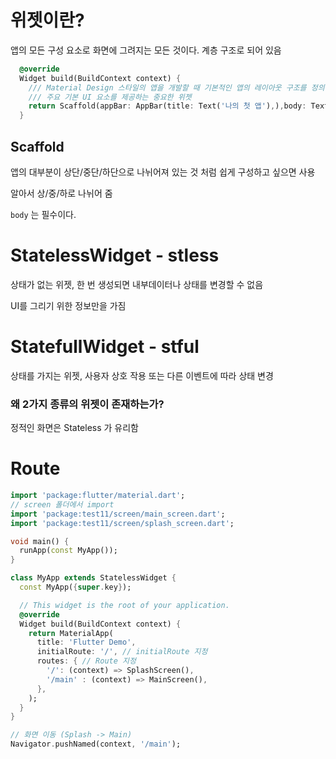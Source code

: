 # 위젯이란?

앱의 모든 구성 요소로 화면에 그려지는 모든 것이다. 계층 구조로 되어 있음

```dart
  @override
  Widget build(BuildContext context) {
    /// Material Design 스타일의 앱을 개발할 때 기본적인 앱의 레이아웃 구조를 정의
    /// 주요 기본 UI 요소를 제공하는 중요한 위젯
    return Scaffold(appBar: AppBar(title: Text('나의 첫 앱'),),body: Text('안녕하세요'),);
  }
```

## Scaffold

앱의 대부분이 상단/중단/하단으로 나뉘어져 있는 것 처럼 쉽게 구성하고 싶으면 사용

알아서 상/중/하로 나뉘어 줌

`body` 는 필수이다.

# StatelessWidget - stless

상태가 없는 위젯, 한 번 생성되면 내부데이터나 상태를 변경할 수 없음

UI를 그리기 위한 정보만을 가짐

# StatefullWidget - stful

상태를 가지는 위젯, 사용자 상호 작용 또는 다른 이벤트에 따라 상태 변경

### 왜 2가지 종류의 위젯이 존재하는가?

정적인 화면은 Stateless 가 유리함

# Route

```dart
import 'package:flutter/material.dart';
// screen 폴더에서 import
import 'package:test11/screen/main_screen.dart';
import 'package:test11/screen/splash_screen.dart';

void main() {
  runApp(const MyApp());
}

class MyApp extends StatelessWidget {
  const MyApp({super.key});

  // This widget is the root of your application.
  @override
  Widget build(BuildContext context) {
    return MaterialApp(
      title: 'Flutter Demo',
      initialRoute: '/', // initialRoute 지정
      routes: { // Route 지정
        '/': (context) => SplashScreen(),
        '/main' : (context) => MainScreen(),
      },
    );
  }
}
```

```dart
// 화면 이동 (Splash -> Main)
Navigator.pushNamed(context, '/main');
```
